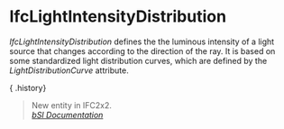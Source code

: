 IfcLightIntensityDistribution
=============================
_IfcLightIntensityDistribution_ defines the the luminous intensity of a light
source that changes according to the direction of the ray. It is based on some
standardized light distribution curves, which are defined by the
_LightDistributionCurve_ attribute.  
  
{ .history}  
> New entity in IFC2x2.  
[ _bSI
Documentation_](https://standards.buildingsmart.org/IFC/DEV/IFC4_2/FINAL/HTML/schema/ifcpresentationorganizationresource/lexical/ifclightintensitydistribution.htm)


